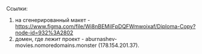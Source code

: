 Ссылки:
1) на сгенерированный макет - https://www.figma.com/file/Wi8nBEMiIFpDQFWmwoixaf/Diploma-Copy?node-id=932%3A2802
2) домен, где лежит проект - aburnashev-movies.nomoredomains.monster (178.154.201.37).

